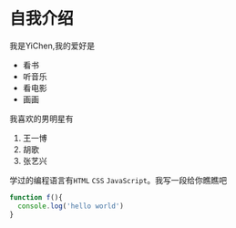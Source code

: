 # 自我介绍
我是YiChen,我的爱好是
* 看书
* 听音乐
* 看电影
* 画画

我喜欢的男明星有
1. 王一博
2. 胡歌
3. 张艺兴

学过的编程语言有`HTML` `CSS` `JavaScript`。我写一段给你瞧瞧吧

````javascript
function f(){
  console.log('hello world')
}
````
